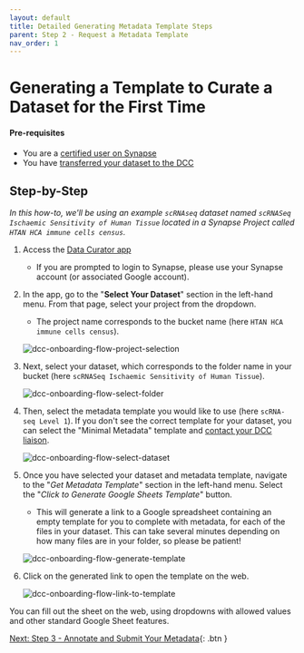 ```yaml
---
layout: default
title: Detailed Generating Metadata Template Steps
parent: Step 2 - Request a Metadata Template
nav_order: 1
---
```


# Generating a Template to Curate a Dataset for the First Time

#### Pre-requisites
- You are a [certified user on Synapse](https://docs.synapse.org/articles/accounts_certified_users_and_profile_validation.html#certified-users)
- You have [transferred your dataset to the DCC](uploading-data)


## Step-by-Step
    
_In this how-to, we'll be using an example `scRNAseq` dataset named `scRNASeq Ischaemic Sensitivity of Human Tissue` located in a Synapse Project called `HTAN HCA immune cells census`._
    
1. Access the [Data Curator app](https://www.synapse.org/#!Wiki:syn20681266/ENTITY)
    - If you are prompted to login to Synapse, please use your Synapse account (or associated Google account).
  
2. In the app, go to the "**Select Your Dataset**" section in the left-hand menu. From that page, select your project from the dropdown. 
    - The project name corresponds to the bucket name (here `HTAN HCA immune cells census`).  

    ![dcc-onboarding-flow-project-selection](https://user-images.githubusercontent.com/12868382/86056211-f40e2700-ba11-11ea-8d31-cbd7fc60e95c.png)
    
3. Next, select your dataset, which corresponds to the folder name in your bucket (here `scRNASeq Ischaemic Sensitivity of Human Tissue`).

    ![dcc-onboarding-flow-select-folder](https://user-images.githubusercontent.com/12868382/86056396-3b94b300-ba12-11ea-89e9-1f6bfc9f50cd.png)

4. Then, select the metadata template you would like to use (here `scRNA-seq Level 1`). If you don't see the correct template for your dataset, you can select the "Minimal Metadata" template and [contact your DCC liaison](step-1).

    ![dcc-onboarding-flow-select-dataset](https://user-images.githubusercontent.com/12868382/86056447-523b0a00-ba12-11ea-8a97-3311dccaedb1.png)


5. Once you have selected your dataset and metadata template, navigate to the "*Get Metadata Template*" section in the left-hand menu. Select the "*Click to Generate Google Sheets Template*" button. 
    - This will generate a link to a Google spreadsheet containing an empty template for you to complete with metadata, for each of the files in your dataset. This can take several minutes depending on how many files are in your folder, so please be patient!

    ![dcc-onboarding-flow-generate-template](https://user-images.githubusercontent.com/12868382/86057211-9aa6f780-ba13-11ea-9430-35a7f1e4c3e2.png)

 
6. Click on the generated link to open the template on the web. 

    ![dcc-onboarding-flow-link-to-template](https://user-images.githubusercontent.com/12868382/86057431-04bf9c80-ba14-11ea-936a-3203ab5bb893.png)

 

You can fill out the sheet on the web, using dropdowns with allowed values and other standard Google Sheet features.

[Next: Step 3 - Annotate and Submit Your Metadata](step-3){: .btn }